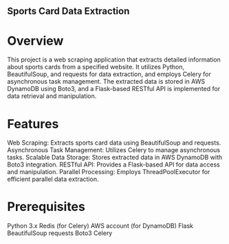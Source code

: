 ## Sports Card Data Extraction
# Overview
This project is a web scraping application that extracts detailed information about sports cards from a specified website. It utilizes Python, BeautifulSoup, and requests for data extraction, and employs Celery for asynchronous task management. The extracted data is stored in AWS DynamoDB using Boto3, and a Flask-based RESTful API is implemented for data retrieval and manipulation.

# Features
Web Scraping: Extracts sports card data using BeautifulSoup and requests.
Asynchronous Task Management: Utilizes Celery to manage asynchronous tasks.
Scalable Data Storage: Stores extracted data in AWS DynamoDB with Boto3 integration.
RESTful API: Provides a Flask-based API for data access and manipulation.
Parallel Processing: Employs ThreadPoolExecutor for efficient parallel data extraction.

# Prerequisites
Python 3.x
Redis (for Celery)
AWS account (for DynamoDB)
Flask
BeautifulSoup
requests
Boto3
Celery
